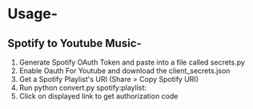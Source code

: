 # Usage-
## Spotify to Youtube Music-
1. Generate Spotify OAuth Token and paste into a file called secrets.py
2. Enable Oauth For Youtube and download the client_secrets.json
3. Get a Spotify Playlist's URI (Share > Copy Spotify URI)
4. Run python convert.py spotify:playlist:<uri>
5. Click on displayed link to get authorization code
